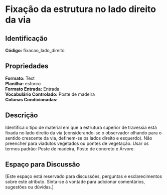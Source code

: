 # Fixação da estrutura no lado direito da via

## Identificação
**Código:** fixacao_lado_direito

## Propriedades
**Formato:** Text  
**Planilha:** esforco  
**Formato Entrada:** Entrada  
**Vocabulário Controlado:** Poste de madeira  
**Colunas Condicionadas:**   

## Descrição
Identifica o tipo de material em que a estrutura superior de travessia está fixada no lado direito da via (considerando-se o observador olhando para o sentido crescente da via, definem-se os lados direito e esquerdo). Não preencher para viadutos vegetados ou pontes de vegetação. Usar os termos padrão: Poste de madeira, Poste de concreto e Árvore.

## Espaço para Discussão
[Este espaço está reservado para discussões, perguntas e esclarecimentos sobre este atributo. Sinta-se à vontade para adicionar comentários, sugestões ou dúvidas.]
